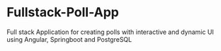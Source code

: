# Fullstack-Poll-App
Full stack Application for creating polls with interactive and dynamic UI using Angular, Springboot and PostgreSQL
